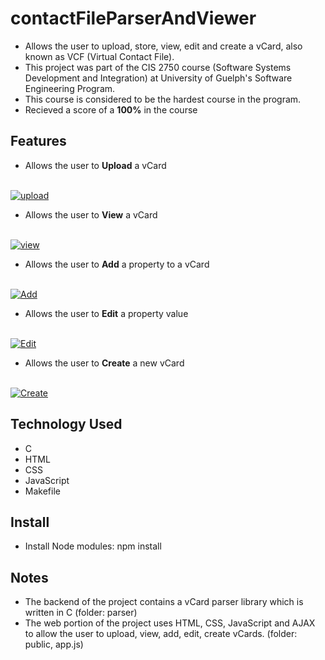 # contactFileParserAndViewer
- Allows the user to upload, store, view, edit and create a vCard, also known as VCF (Virtual Contact File).
- This project was part of the CIS 2750 course (Software Systems Development and Integration) at University of Guelph's Software Engineering Program. 
- This course is considered to be the hardest course in the program.
- Recieved a score of a **100%** in the course

## Features
- Allows the user to **Upload** a vCard
<br>
<a href="https://media.giphy.com/media/78dIxZuadvZrOdwTdY/giphy.gif"><img src="https://media.giphy.com/media/78dIxZuadvZrOdwTdY/giphy.gif" title="upload"/></a>

- Allows the user to **View** a vCard
<br>
<a href="https://media.giphy.com/media/OI245OItFLT2pjczDl/giphy.gif"><img src="https://media.giphy.com/media/OI245OItFLT2pjczDl/giphy.gif" title="view"/></a>

- Allows the user to **Add** a property to a vCard
<br>
<a href="https://media.giphy.com/media/V7AHUgM5pzz38x09xy/giphy.gif"><img src="https://media.giphy.com/media/V7AHUgM5pzz38x09xy/giphy.gif" title="Add"/></a>

- Allows the user to **Edit** a property value
<br>
<a href="https://media.giphy.com/media/jFBsJqBw58CBVQKTe9/giphy.gif"><img src="https://media.giphy.com/media/jFBsJqBw58CBVQKTe9/giphy.gif" title="Edit"/></a>

- Allows the user to **Create** a new vCard
<br>
<a href="https://media.giphy.com/media/78dIxZuadvZrOdwTdY/giphy.gif"><img src="https://media.giphy.com/media/78dIxZuadvZrOdwTdY/giphy.gif" title="Create"/></a>


## Technology Used
- C
- HTML
- CSS
- JavaScript
- Makefile

## Install
- Install Node modules: npm install

## Notes
- The backend of the project contains a vCard parser library which is written in C (folder: parser)
- The web portion of the project uses HTML, CSS, JavaScript and AJAX to allow the user to upload, view, add, edit, create vCards. (folder: public, app.js)
